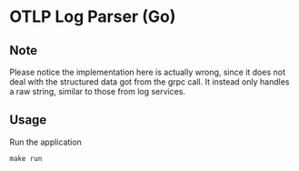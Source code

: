 # OTLP Log Parser (Go)

## Note
Please notice the implementation here is actually wrong, since it does not
deal with the structured data got from the grpc call. It instead only
handles a raw string, similar to those from log services.

## Usage
Run the application
```shell
make run
```
